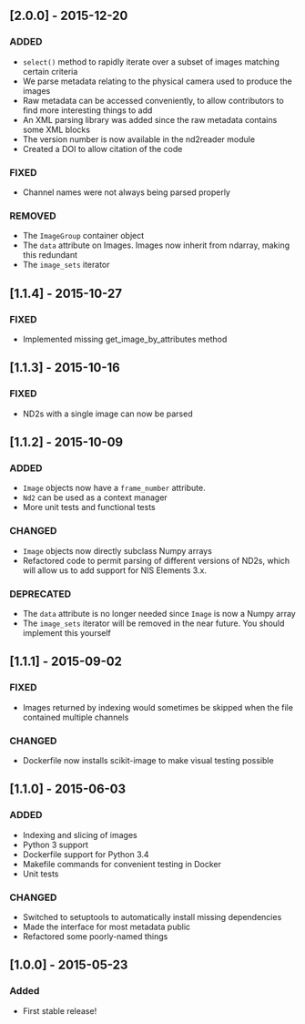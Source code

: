 ## [2.0.0] - 2015-12-20
### ADDED
- `select()` method to rapidly iterate over a subset of images matching certain criteria
- We parse metadata relating to the physical camera used to produce the images
- Raw metadata can be accessed conveniently, to allow contributors to find more interesting things to add
- An XML parsing library was added since the raw metadata contains some XML blocks
- The version number is now available in the nd2reader module
- Created a DOI to allow citation of the code

### FIXED
- Channel names were not always being parsed properly

### REMOVED
- The `ImageGroup` container object
- The `data` attribute on Images. Images now inherit from ndarray, making this redundant
- The `image_sets` iterator

## [1.1.4] - 2015-10-27
### FIXED
- Implemented missing get_image_by_attributes method

## [1.1.3] - 2015-10-16
### FIXED
- ND2s with a single image can now be parsed

## [1.1.2] - 2015-10-09
### ADDED
- `Image` objects now have a `frame_number` attribute.
- `Nd2` can be used as a context manager
- More unit tests and functional tests

### CHANGED
- `Image` objects now directly subclass Numpy arrays
- Refactored code to permit parsing of different versions of ND2s, which will allow us to add support for NIS Elements 3.x.

### DEPRECATED
- The `data` attribute is no longer needed since `Image` is now a Numpy array
- The `image_sets` iterator will be removed in the near future. You should implement this yourself

## [1.1.1] - 2015-09-02
### FIXED
- Images returned by indexing would sometimes be skipped when the file contained multiple channels

### CHANGED
- Dockerfile now installs scikit-image to make visual testing possible

## [1.1.0] - 2015-06-03
### ADDED
- Indexing and slicing of images
- Python 3 support
- Dockerfile support for Python 3.4
- Makefile commands for convenient testing in Docker
- Unit tests

### CHANGED
- Switched to setuptools to automatically install missing dependencies
- Made the interface for most metadata public
- Refactored some poorly-named things

## [1.0.0] - 2015-05-23
### Added
- First stable release!
